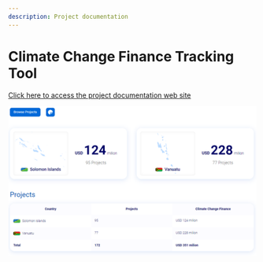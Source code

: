```yaml
---
description: Project documentation
---
```


# Climate Change Finance Tracking Tool

[Click here to access the project documentation web site](https://pacific-community-spc.gitbook.io/pacific-climate-change-finance-tracking-tool/-MF438Bi2Asf1O2U_cBK/)

![Climate Change Finance Tracking Dashboard](../.gitbook/assets/image.png)

